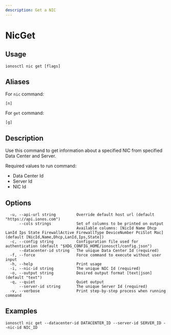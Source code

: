 ```yaml
---
description: Get a NIC
---
```


# NicGet

## Usage

```text
ionosctl nic get [flags]
```

## Aliases

For `nic` command:

```text
[n]
```

For `get` command:

```text
[g]
```

## Description

Use this command to get information about a specified NIC from specified Data Center and Server.

Required values to run command:

* Data Center Id
* Server Id
* NIC Id

## Options

```text
  -u, --api-url string         Override default host url (default "https://api.ionos.com")
      --cols strings           Set of columns to be printed on output 
                               Available columns: [NicId Name Dhcp LanId Ips State FirewallActive FirewallType DeviceNumber PciSlot Mac] (default [NicId,Name,Dhcp,LanId,Ips,State])
  -c, --config string          Configuration file used for authentication (default "$XDG_CONFIG_HOME/ionosctl/config.json")
      --datacenter-id string   The unique Data Center Id (required)
  -f, --force                  Force command to execute without user input
  -h, --help                   Print usage
  -i, --nic-id string          The unique NIC Id (required)
  -o, --output string          Desired output format [text|json] (default "text")
  -q, --quiet                  Quiet output
      --server-id string       The unique Server Id (required)
  -v, --verbose                Print step-by-step process when running command
```

## Examples

```text
ionosctl nic get --datacenter-id DATACENTER_ID --server-id SERVER_ID --nic-id NIC_ID
```

